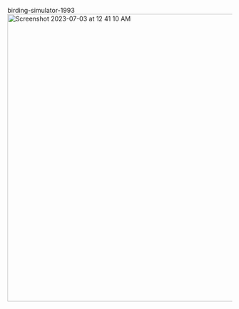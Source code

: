 birding-simulator-1993
<img width="646" alt="Screenshot 2023-07-03 at 12 41 10 AM" src="https://github.com/amad-a/birding-simulator-1993/assets/36000045/31507de6-21ac-4428-8b3c-4dd530b3b42d">
